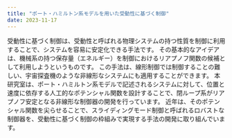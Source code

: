 ```yaml
---
title: "ポート・ハミルトン系モデルを用いた受動性に基づく制御"
date: 2023-11-17
---
```




受動性に基づく制御は、受動性と呼ばれる物理システムの持つ性質を制御に利用することで、システムを容易に安定化できる手法です。
その基本的なアイデアは、機械系の持つ保存量（エネルギー）を制御におけるリアプノフ関数の候補として利用しようというものです。
この手法は、線形制御では制御することの難しい、宇宙探査機のような非線形なシステムにも適用することができます。
本研究室は、ポート・ハミルトン系モデルで記述されるシステムに対して、位置と速度に依存する人工的なポテンシャル関数を設計することで、閉ループ系がリアプノフ安定となる非線形な制御器の開発を行っています。
近年は、そのポテンシャル関数を尖らせることで、スライディングモード制御と呼ばれるロバストな制御器を、受動性に基づく制御の枠組みで実現する手法の開発に取り組んでいます。